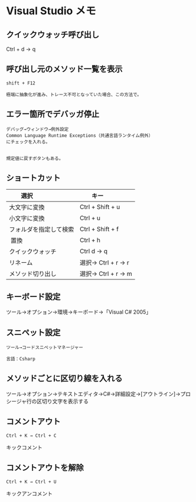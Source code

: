 # Visual Studio メモ

## クイックウォッチ呼び出し
Ctrl + d → q

## 呼び出し元のメソッド一覧を表示
```
shift + F12

極端に抽象化が進み、トレース不可となっていた場合、この方法で。
```

## エラー箇所でデバッガ停止
```
デバッグ→ウィンドウ→例外設定
Common Language Runtime Exceptions（共通言語ランタイム例外）
にチェックを入れる。


規定値に戻すボタンもある。
```

## ショートカット

|　　選択                               |　　キー                    |
|:--------------------------------------|:---------------------------|
|  大文字に変換                         |  Ctrl + Shift + u          |
|  小文字に変換                         |  Ctrl + u                  |
|  フォルダを指定して検索               |  Ctrl + Shift + f          |
|  置換                                 |  Ctrl + h                  |
|  クイックウォッチ                     |  Ctrl d → q               |
|  リネーム                             |  選択→ Ctrl + r → r      |
|  メソッド切り出し                     |  選択→ Ctrl +  r → m     |



## キーボード設定
ツール→オプション→環境→キーボード→「Visual C# 2005」

## スニペット設定
```
ツール→コードスニペットマネージャー

言語：Csharp
```

## メソッドごとに区切り線を入れる
ツール→オプション→テキストエディタ→C#→詳細設定→[アウトライン]→プロシージャ行の区切り文字を表示する


## コメントアウト
```
Ctrl + K → Ctrl + C
```
キックコメント


## コメントアウトを解除
```
Ctrl + K → Ctrl + U
```
キックアンコメント
